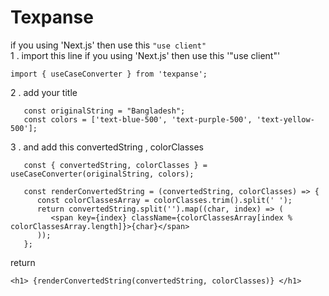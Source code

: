 # Texpanse

if you using 'Next.js' then use this `"use client"` <br>
1 . import this line 
if you using 'Next.js' then use this '"use client"'
```
import { useCaseConverter } from 'texpanse';
```
2 . add your title
```
   const originalString = "Bangladesh";
   const colors = ['text-blue-500', 'text-purple-500', 'text-yellow-500'];
```
3 . and add this convertedString , colorClasses
```
   const { convertedString, colorClasses } = useCaseConverter(originalString, colors);

   const renderConvertedString = (convertedString, colorClasses) => {
      const colorClassesArray = colorClasses.trim().split(' ');
      return convertedString.split('').map((char, index) => (
         <span key={index} className={colorClassesArray[index % colorClassesArray.length]}>{char}</span>
      ));
   };
```
return 
```
<h1> {renderConvertedString(convertedString, colorClasses)} </h1>
```
